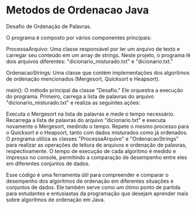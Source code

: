 # Metodos de Ordenacao Java
Desafio de Ordenação de Palavras.

O programa é composto por vários componentes principais:

ProcessaArquivo: Uma classe responsável por ler um arquivo de texto e carregar seu conteúdo em um array de strings. Neste projeto, o programa lê dois arquivos diferentes: "dicionario_misturado.txt" e "dicionario.txt."

OrdenacaoStrings: Uma classe que contém implementações dos algoritmos de ordenação mencionados (Mergesort, Quicksort e Heapsort).

main(): O método principal da classe "Desafio." Ele orquestra a execução do programa. Primeiro, carrega a lista de palavras do arquivo "dicionario_misturado.txt" e realiza as seguintes ações:

Executa o Mergesort na lista de palavras e mede o tempo necessário.
Recarrega a lista de palavras do arquivo "dicionario.txt" e executa novamente o Mergesort, medindo o tempo.
Repete o mesmo processo para o Quicksort e o Heapsort, tanto com dados misturados como já ordenados.
O programa utiliza as classes "ProcessaArquivo" e "OrdenacaoStrings" para realizar as operações de leitura de arquivos e ordenação de palavras, respectivamente. O tempo de execução de cada algoritmo é medido e impresso no console, permitindo a comparação de desempenho entre eles em diferentes conjuntos de dados.

Esse código é uma ferramenta útil para compreender e comparar o desempenho dos algoritmos de ordenação em diferentes situações e conjuntos de dados. Ele também serve como um ótimo ponto de partida para estudantes e entusiastas da programação que desejam aprender mais sobre algoritmos de ordenação em Java.
